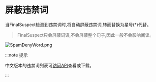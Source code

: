 # 屏蔽违禁词

当FinalSuspect检测到违禁词时,将自动屏蔽违禁词,转而替换为星号(*)代替。

> FinalSuspect只会屏蔽词语,不会屏蔽整个句子,因此一般不会影响阅读。

![SpamDenyWord.png](/img/SpamDenyWord.png)

:::note 提示

中文版本的违禁词列表可[访问API](https://api.xtreme.net.cn/download/FinalSuspect/Assets/Configs/BanWords/SChinese.json)查看或下载。

:::